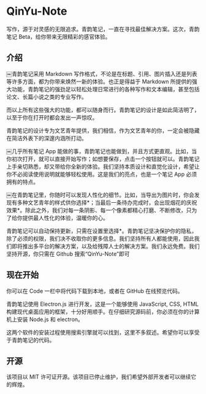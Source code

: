# QinYu-Note

写作，源于对灵感的无限追求。青韵笔记，一直在寻找最佳解决方案。这次，青韵笔记 Beta，给你带来无限精彩的感官体验。

## 介绍

￼青韵笔记采用 Markdown 写作格式，不论是在标题、引用、图片插入还是列表等许多方面，都为你带来焕然一新的体验。也正是得益于 Markdown 所提供的强大功能，青韵笔记的强劲足以轻松处理日常进行的各种写作和文本编辑，甚至包括论文、长篇小说之类的专业写作。

而以上所有这些强大的功能，都可以随身而行。青韵笔记的设计是如此简洁明了，以至于你在打开时都会发出一声惊叹。

青韵笔记的设计专为文艺青年提供，我们相信，作为文艺青年的你，一定会被隐藏在简洁外表下的深邃内涵所打动。

￼几乎所有笔记 App 能做的事，青韵笔记也能做到，并且方式更直观。比如，当你初次打开，就可以直接开始写作；如想要保存，点击一个按钮就可以。青韵笔记上手亲切熟悉，却又带给你全新的体验。我们坚持本质设计和直觉化设计，希望让你不必阅读使用说明就能够轻松使用。这是我们的亮点，也是一个笔记 App 必须拥有的特点。

￼在青韵笔记里，你随时可以发现人性化的细节。比如，当导出为图片时，你会发现有多种文艺青年的样式供你选择*；当最后一条待办完成时，会出现烟花的庆祝效果*。除此之外，我们对每一条阴影、每一个像素都精心打磨、不断修改，只为了给你提供最人性化的体验，温暖你的心。

青韵笔记可以自动保持更新，只需在设置里选择*。青韵笔记坚决保护你的隐私，除了必须的权限，我们决不收取你的更多信息。我们坚持所有人都能使用，因此我们即将推出多平台的解决方案，以及给残障人士的解决方案。我们永远免费。我们坚持开源，你只需在 Github 搜索“QinYu-Note”即可

## 现在开始

你可以在 Code 一栏中将代码下载到本地，或者在 GitHub 在线预览代码。

青韵笔记使用 Electron.js 进行开发，这是一个能够使用 JavaScript, CSS, HTML 构建现代桌面应用的框架，十分好用顺手。在仔细研究源码前，你必须在你的计算机上安装 Node.js 和 electron。

这两个软件的安装过程使用搜索引擎就可以找到，这里不多叙述。希望你可以享受于青韵笔记的代码。

## 开源

该项目以 MIT 许可证开源。该项目已停止维护，我们希望外部开发者可以继续它的辉煌。
